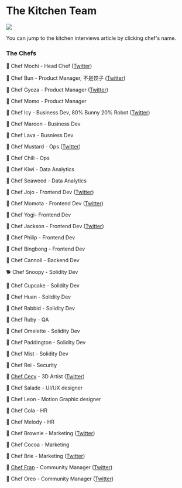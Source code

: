 # The Kitchen Team

![](../.gitbook/assets/the-kitchen-team-header.png)

You can jump to the kitchen interviews article by clicking chef's name.

### The Chefs

🐰 Chef Mochi - Head Chef ([Twitter](https://twitter.com/chef\_mochi/))

🐰 Chef Bun - Product Manager, 不是饺子 ([Twitter](http://twitter.com/chef\_bun\_pcs))

🐰 Chef Gyoza - Product Manager ([Twitter](https://twitter.com/ChefGyoza))

🐰 Chef Momo - Product Manager

🐰 Chef Icy - Business Dev, 80% Bunny 20% Robot ([Twitter](https://twitter.com/PancakeIcy))

🐰 Chef Maroon - Business Dev

🐰 Chef Lava - Busniess Dev

🐰 Chef Mustard - Ops ([Twitter](https://twitter.com/chef\_mustard))

🐰 Chef Chili - Ops

🐰 Chef Kiwi - Data Analytics

🐰 Chef Seaweed - Data Analytics

🐰 Chef Jojo - Frontend Dev ([Twitter](https://twitter.com/0xchefjojo))

🐰 Chef Momota - Frontend Dev ([Twitter](https://twitter.com/chefmomota))

🐰 Chef Yogi- Frontend Dev

🐰 Chef Jackson - Frontend Dev ([Twitter](https://twitter.com/0xchefjackson))

🐰 Chef Philip - Frontend Dev

🐰 Chef Bingbong - Frontend Dev

🐰 Chef Cannoli - Backend Dev

🐕 Chef Snoopy - Solidity Dev

🐰 Chef Cupcake - Solidity Dev

🐰 Chef Huan - Solidity Dev

🐰 Chef Rabbid - Solidity Dev

🐰 Chef Ruby - QA

🐰 Chef Omelette - Solidity Dev

🐰 Chef Paddington - Solidity Dev

🐰 Chef Mist - Solidity Dev

🐰 Chef Rei - Security

🐰 [Chef Cecy](https://medium.com/pancakeswap/kitchen-interviews-chef-cecy-the-magical-3d-artist-making-fluffy-bunnies-e1eda53742f3) - 3D Artist ([Twitter](https://twitter.com/Cecymeade))

🐰 Chef Salade - UI/UX designer

🐰 Chef Leon - Motion Graphic designer

🐰 Chef Cola - HR

🐰 Chef Melody - HR

🐰 Chef Brownie - Marketing ([Twitter](https://twitter.com/Chef\_Browniee))

🐰 Chef Cocoa - Marketing

🐰 Chef Brie - Marketing ([Twitter](https://twitter.com/chef\_brie))

🐰 [Chef Fran](https://medium.com/pancakeswap/kitchen-interview-chef-fran-spanish-community-manager-and-a-lovely-mate-368c72102093) - Community Manager ([Twitter](https://twitter.com/ChefFranPS))

🐰 Chef Oreo - Community Manager ([Twitter](https://twitter.com/Chef\_Oreoo))

